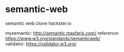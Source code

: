 # semantic-web
semantic web clone hackster.io

mysemantic: http://semantic.masfaris.com/
reference: https://www.w3.org/standards/semanticweb/  
validator: https://validator.w3.org/  
